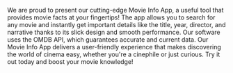 We are proud to present our cutting-edge Movie Info App, a useful tool that provides movie facts at your fingertips! The app allows you to search for any movie and instantly get important details like the title, year, director, and narrative thanks to its slick design and smooth performance. Our software uses the OMDB API, which guarantees accurate and current data. Our Movie Info App delivers a user-friendly experience that makes discovering the world of cinema easy, whether you're a cinephile or just curious. Try it out today and boost your movie knowledge!